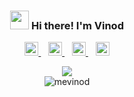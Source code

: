 <h3 align="center" > <img src="https://raw.githubusercontent.com/MartinHeinz/MartinHeinz/master/wave.gif" width="30px"> Hi there! I'm Vinod</h3>
<p align="center">
  
  <a href="https://twitter.com/karikevinod">
    <img  alt="Vinod | Twitter" width="22px" src="https://raw.githubusercontent.com/peterthehan/peterthehan/master/assets/twitter.svg" />
  </a> &nbsp&nbsp
  <a href="https://www.linkedin.com/in/vab/">
    <img  alt="Vinod's LinkedIN" width="22px" src="https://raw.githubusercontent.com/peterthehan/peterthehan/master/assets/linkedin.svg" />
  </a>&nbsp&nbsp
  <a href="https://karikevinod.medium.com/">
    <img  alt="Vinod's Medium" width="22px" src="https://seeklogo.com/images/M/medium-logo-F0ACFCCD58-seeklogo.com.png" />
  </a>&nbsp&nbsp

  <a href="mailto:connect@mevinod.com">
    <img  alt="Mail Vinod" width="22px" src="https://cdn-icons-png.flaticon.com/512/482/482138.png" />
  </a>
</p>


<p align="center">
  <img src="https://visitor-badge.glitch.me/badge?page_id=mevinod.mevinod" /> <br>
  <img src="https://github-readme-stats.vercel.app/api?username=mevinod&show_icons=true&theme=gotham" alt="mevinod" />
